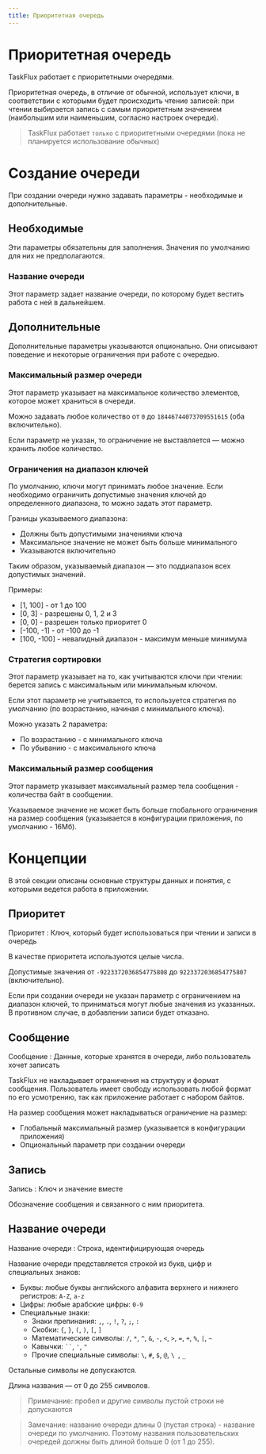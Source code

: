 ```yaml
---
title: Приоритетная очередь
---
```


# Приоритетная очередь

TaskFlux работает с приоритетными очередями.

Приоритетная очередь, в отличие от обычной, использует ключи, в соответствии с которыми будет происходить чтение
записей:
при чтении выбирается запись с самым приоритетным значением (наибольшим или наименьшим, согласно настроек очереди).

> TaskFlux работает `только` с приоритетными очередями (пока не планируется использование обычных)

# Создание очереди

При создании очереди нужно задавать параметры - необходимые и дополнительные.

## Необходимые

Эти параметры обязательны для заполнения.
Значения по умолчанию для них не предполагаются.

### Название очереди

Этот параметр задает название очереди, по которому будет вестить работа с ней в дальнейшем.

## Дополнительные

Дополнительные параметры указываются опционально.
Они описывают поведение и некоторые ограничения при работе с очередью.

### Максимальный размер очереди

Этот параметр указывает на максимальное количество элементов, которое может храниться в очереди.

Можно задавать любое количество от `0` до `18446744073709551615` (оба включительно).

Если параметр не указан, то ограничение не выставляется — можно хранить любое количество.

### Ограничения на диапазон ключей

По умолчанию, ключи могут принимать любое значение.
Если необходимо ограничить допустимые значения ключей до определенного диапазона,
то можно задать этот параметр.

Границы указываемого диапазона:

- Должны быть допустимыми значениями ключа
- Максимальное значение не может быть больше минимального
- Указываются включительно

Таким образом, указываемый диапазон — это поддиапазон всех допустимых значений.

Примеры:

- \[1, 100] - от 1 до 100
- \[0, 3] - разрешены 0, 1, 2 и 3
- \[0, 0] - разрешен только приоритет 0
- \[-100, -1] - от -100 до -1
- \[100, -100] - невалидный диапазон - максимум меньше минимума

### Стратегия сортировки

Этот параметр указывает на то, как учитываются ключи при чтении: берется запись с максимальным или минимальным ключом.

Если этот параметр не учитывается, то используется стратегия по умолчанию (по возрастанию, начиная с минимального
ключа).

Можно указать 2 параметра:

- По возрастанию - с минимального ключа
- По убыванию - с максимального ключа

### Максимальный размер сообщения

Этот параметр указывает максимальный размер тела сообщения - количества байт в сообщении.

Указываемое значение не может быть больше глобального ограничения на размер сообщения (указывается в конфигурации
приложения, по умолчанию - 16Мб).

# Концепции

В этой секции описаны основные структуры данных и понятия, с которыми ведется работа в приложении.

## Приоритет

Приоритет
: Ключ, который будет использоваться при чтении и записи в очередь

В качестве приоритета используются целые числа.

Допустимые значения от `-9223372036854775808` до `9223372036854775807` (включительно).

Если при создании очереди не указан параметр с ограничением на диапазон ключей, то приниматься могут любые значения из
указанных.
В противном случае, в добавлении записи будет отказано.

## Сообщение

Сообщение
: Данные, которые хранятся в очереди, либо пользователь хочет записать

TaskFlux не накладывает ограничения на структуру и формат сообщения.
Пользователь имеет свободу использовать любой формат по его усмотрению, так как приложение работает с набором байтов.

На размер сообщения может накладываться ограничение на размер:

- Глобальный максимальный размер (указывается в конфигурации приложения)
- Опциональный параметр при создании очереди

## Запись

Запись
: Ключ и значение вместе

Обозначение сообщения и связанного с ним приоритета.

## Название очереди

Название очереди
: Строка, идентифицирующая очередь

Название очереди представляется строкой из букв, цифр и специальных знаков:

- Буквы: любые буквы английского алфавита верхнего и нижнего регистров: `A-Z`, `a-z`
- Цифры: любые арабские цифры: `0-9`
- Специальные знаки:
  - Знаки препинания: `,`, `.`, `!`, `?`, `;`, `:`
  - Скобки: `{`, `}`, `(`, `)`, `[`, `]`
  - Математические символы: `/`, `*`, `^`, `&`, `-`, `<`, `>`, `=`, `+`, `%`, `|`, `~`
  - Кавычки: ` `` `, `'`, `"`
  - Прочие специальные символы: `\`, `#`, `$`, `@`, `\ `, `_`

Остальные символы не допускаются.

Длина названия — от 0 до 255 символов.

> Примечание: пробел и другие символы пустой строки не допускаются

> Замечание: название очереди длины 0 (пустая строка) - название очереди по умолчанию.
> Поэтому названия пользовательских очередей должны быть длиной больше 0 (от 1 до 255).

